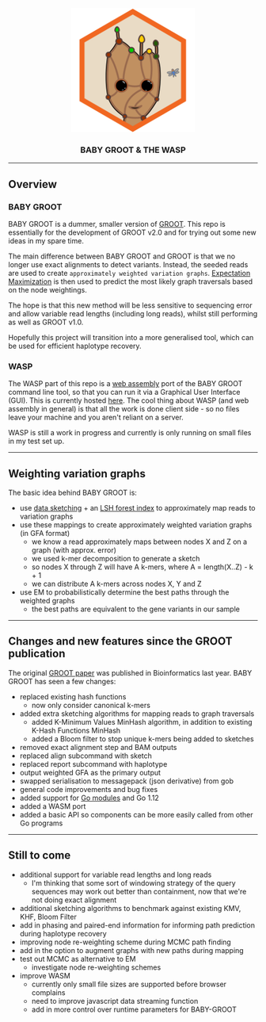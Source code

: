 <div align="center">
					<object type="image/png" data="wasm/assets/css/images/baby-groot.svg" width="250">
						<img src="https://github.com/will-rowe/baby-groot/raw/master/baby-groot-logo.png" alt="logo" width="250">
					</object>
    <h3>BABY GROOT & THE WASP</h3>
</div>

***

## Overview

### BABY GROOT

BABY GROOT is a dummer, smaller version of [GROOT](https://github.com/will-rowe/groot). This repo is essentially for the development of GROOT v2.0 and for trying out some new ideas in my spare time.

The main difference between BABY GROOT and GROOT is that we no longer use exact alignments to detect variants. Instead, the seeded reads are used to create `approximately weighted variation graphs`. [Expectation Maximization](https://www.statisticshowto.datasciencecentral.com/em-algorithm-expectation-maximization/) is then used to predict the most likely graph traversals based on the node weightings.

The hope is that this new method will be less sensitive to sequencing error and allow variable read lengths (including long reads), whilst still performing as well as GROOT v1.0.

Hopefully this project will transition into a more generalised tool, which can be used for efficient haplotype recovery.


### WASP

The WASP part of this repo is a [web assembly](https://developer.mozilla.org/en-US/docs/WebAssembly) port of the BABY GROOT command line tool, so that you can run it via a Graphical User Interface (GUI). This is currently hosted [here](https://will-rowe.github.io/baby-groot/). The cool thing about WASP (and web assembly in general) is that all the work is done client side - so no files leave your machine and you aren't reliant on a server.

WASP is still a work in progress and currently is only running on small files in my test set up.

***

## Weighting variation graphs

The basic idea behind BABY GROOT is:

* use [data sketching](https://github.com/will-rowe/genome-sketching) + an [LSH forest index](http://infolab.stanford.edu/~bawa/Pub/similarity.pdf) to approximately map reads to variation graphs
* use these mappings to create approximately weighted variation graphs (in GFA format)
  * we know a read approximately maps between nodes X and Z on a graph (with approx. error)
  * we used k-mer decomposition to generate a sketch
  * so nodes X through Z will have A k-mers, where A = length(X..Z) - k + 1 
  * we can distribute A k-mers across nodes X, Y and Z
* use EM to probabilistically determine the best paths through the weighted graphs
  * the best paths are equivalent to the gene variants in our sample

***

## Changes and new features since the GROOT publication

The original [GROOT paper](https://academic.oup.com/bioinformatics/article/34/21/3601/4995843) was published in Bioinformatics last year. BABY GROOT has seen a few changes:

* replaced existing hash functions
  * now only consider canonical k-mers
* added extra sketching algorithms for mapping reads to graph traversals
  * added K-Minimum Values MinHash algorithm, in addition to existing K-Hash Functions MinHash
  * added a Bloom filter to stop unique k-mers being added to sketches
* removed exact alignment step and BAM outputs
* replaced align subcommand with sketch
* replaced report subcommand with haplotype
* output weighted GFA as the primary output
* swapped serialisation to messagepack (json derivative) from gob
* general code improvements and bug fixes
* added support for [Go modules](https://github.com/golang/go/wiki/Modules) and Go 1.12
* added a WASM port
* added a basic API so components can be more easily called from other Go programs

***

## Still to come

* additional support for variable read lengths and long reads
  * I'm thinking that some sort of windowing strategy of the query sequences may work out better than containment, now that we're not doing exact alignment
* additional sketching algorithms to benchmark against existing KMV, KHF, Bloom Filter
* add in phasing and paired-end information for informing path prediction during haplotype recovery
* improving node re-weighting scheme during MCMC path finding
* add in the option to augment graphs with new paths during mapping
* test out MCMC as alternative to EM
  * investigate node re-weighting schemes
* improve WASM
  * currently only small file sizes are supported before browser complains
  * need to improve javascript data streaming function
  * add in more control over runtime parameters for BABY-GROOT
  